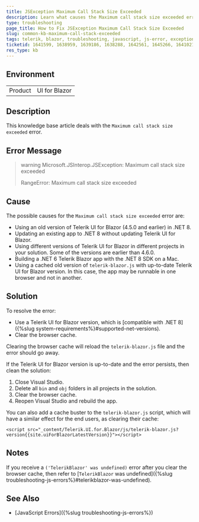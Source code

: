 ```yaml
---
title: JSException Maximum Call Stack Size Exceeded
description: Learn what causes the Maximum call stack size exceeded error and how to fix it.
type: troubleshooting
page_title: How to Fix JSException Maximum Call Stack Size Exceeded
slug: common-kb-maximum-call-stack-exceeded
tags: telerik, blazor, troubleshooting, javascript, js-error, exception
ticketid: 1641599, 1638959, 1639186, 1638288, 1642561, 1645266, 1641021
res_type: kb
---
```


## Environment

<table>
    <tbody>
        <tr>
            <td>Product</td>
            <td>UI for Blazor</td>
        </tr>
    </tbody>
</table>

## Description

This knowledge base article deals with the `Maximum call stack size exceeded` error.

## Error Message

>warning Microsoft.JSInterop.JSException: Maximum call stack size exceeded
>
> RangeError: Maximum call stack size exceeded

## Cause

The possible causes for the `Maximum call stack size exceeded` error are:

* Using an old version of Telerik UI for Blazor (4.5.0 and earlier) in .NET 8.
* Updating an existing app to .NET 8 without updating Telerik UI for Blazor.
* Using different versions of Telerik UI for Blazor in different projects in your solution. Some of the versions are earlier than 4.6.0.
* Building a .NET 6 Telerik Blazor app with the .NET 8 SDK on a Mac.
* Using a cached old version of `telerik-blazor.js` with up-to-date Telerik UI for Blazor version. In this case, the app may be runnable in one browser and not in another.

## Solution

To resolve the error:

* Use a Telerik UI for Blazor version, which is [compatible with .NET 8]({%slug system-requirements%}#supported-net-versions).
* Clear the browser cache.

Clearing the browser cache will reload the `telerik-blazor.js` file and the error should go away.

If the Telerik UI for Blazor version is up-to-date and the error persists, then clean the solution:

1. Close Visual Studio.
1. Delete all `bin` and `obj` folders in all projects in the solution.
1. Clear the browser cache.
1. Reopen Visual Studio and rebuild the app.


You can also add a cache buster to the `telerik-blazor.js` script, which will have a similar effect for the end users, as clearing their cache:

`<script src="_content/Telerik.UI.for.Blazor/js/telerik-blazor.js?version{{site.uiForBlazorLatestVersion}}"></script>`

## Notes

If you receive a `('TelerikBlazor' was undefined)` error after you clear the browser cache, then refer to [`TelerikBlazor` was undefined]({%slug troubleshooting-js-errors%}#telerikblazor-was-undefined).

## See Also

* [JavaScript Errors]({%slug troubleshooting-js-errors%})
